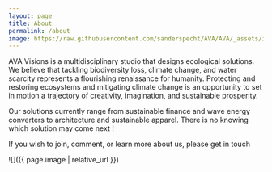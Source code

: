 ```yaml
---
layout: page
title: About
permalink: /about
image: https://raw.githubusercontent.com/sanderspecht/AVA/AVA/_assets/img/noah-buscher-x8ZStukS2PM-unsplash.jpg
---
```


AVA Visions is a multidisciplinary studio that designs ecological solutions. We believe that tackling biodiversity loss, climate change, and water scarcity represents a flourishing renaissance for humanity. Protecting and restoring ecosystems and mitigating climate change is an opportunity to set in motion a trajectory of creativity, imagination, and sustainable prosperity.

Our solutions currently range from sustainable finance and wave energy converters to architecture and sustainable apparel. There is no knowing which solution may come next !

If you wish to join, comment, or learn more about us, please get in touch

![]({{ page.image | relative_url }})
